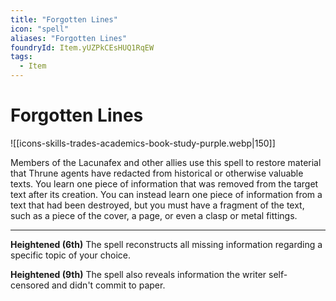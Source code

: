 ```yaml
---
title: "Forgotten Lines"
icon: "spell"
aliases: "Forgotten Lines"
foundryId: Item.yUZPkCEsHUQ1RqEW
tags:
  - Item
---
```


# Forgotten Lines
![[icons-skills-trades-academics-book-study-purple.webp|150]]

Members of the Lacunafex and other allies use this spell to restore material that Thrune agents have redacted from historical or otherwise valuable texts. You learn one piece of information that was removed from the target text after its creation. You can instead learn one piece of information from a text that had been destroyed, but you must have a fragment of the text, such as a piece of the cover, a page, or even a clasp or metal fittings.

* * *

**Heightened (6th)** The spell reconstructs all missing information regarding a specific topic of your choice.

**Heightened (9th)** The spell also reveals information the writer self-censored and didn't commit to paper.
